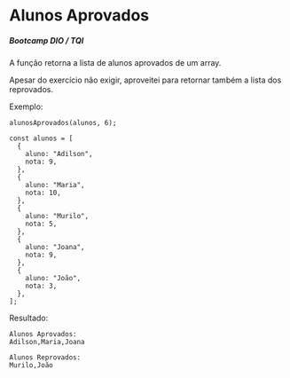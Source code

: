 # Alunos Aprovados

##### Bootcamp DIO / TQI

A função retorna a lista de alunos aprovados de um array.

Apesar do exercício não exigir, aproveitei para retornar também a lista dos reprovados.

Exemplo:

```
alunosAprovados(alunos, 6);
```

```
const alunos = [
  {
    aluno: "Adilson",
    nota: 9,
  },
  {
    aluno: "Maria",
    nota: 10,
  },
  {
    aluno: "Murilo",
    nota: 5,
  },
  {
    aluno: "Joana",
    nota: 9,
  },
  {
    aluno: "João",
    nota: 3,
  },
];

```

Resultado:

```
Alunos Aprovados:
Adilson,Maria,Joana

Alunos Reprovados:
Murilo,João
```

